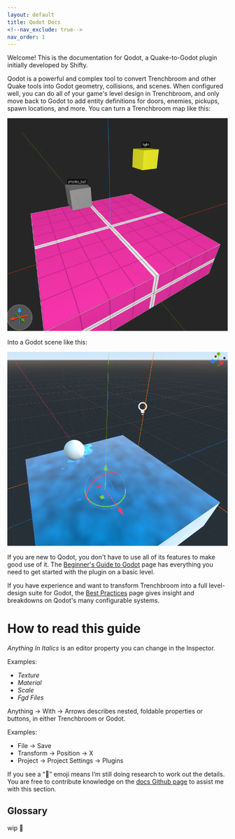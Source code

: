 ```yaml
---
layout: default
title: Qodot Docs
<!--nav_exclude: true-->
nav_order: 1
---
```


Welcome! This is the documentation for Qodot, a Quake-to-Godot plugin initially developed by Shifty.

Qodot is a powerful and complex tool to convert Trenchbroom and other Quake tools into Godot geometry, collisions, and scenes. When configured well, you can do all of your game's level design in Trenchbroom, and only move back to Godot to add entity definitions for doors, enemies, pickups, spawn locations, and more. You can turn a Trenchbroom map like this:

![](images/intro-trench.png)

Into a Godot scene like this:

![](images/intro-qodot.png)

If you are new to Qodot, you don't have to use all of its features to make good use of it. The [Beginner's Guide to Godot](/pages/beginner's-guide-to-godot.html) page has everything you need to get started with the plugin on a basic level.

If you have experience and want to transform Trenchbroom into a full level-design suite for Godot, the [Best Practices](/pages/best-practices.html) page gives insight and breakdowns on Qodot's many configurable systems.

# How to read this guide
_Anything In Italics_ is an editor property you can change in the Inspector.

Examples:
-   _Texture_
-   _Material_
-   _Scale_
-   _Fgd Files_

Anything → With → Arrows describes nested, foldable properties or buttons, in either Trenchbroom or Godot.

Examples:
-   File → Save
-   Transform → Position → X
-   Project → Project Settings → Plugins

If you see a “🚧” emoji means I’m still doing research to work out the details. You are free to contribute knowledge on the [docs Github page](https://github.com/DeerTears/DeerTears.github.io) to assist me with this section.

## Glossary

wip 🚧
